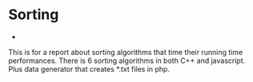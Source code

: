 # Sorting
-
This is for a report about sorting algorithms that time their running time performances. 
There is 6 sorting algorithms in both C++ and javascript. Plus data generator that creates *.txt files in php. 
